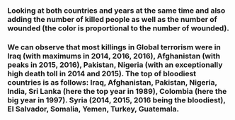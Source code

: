 ### Looking at both countries and years at the same time and also adding the number of killed people as well as the number of wounded (the color is proportional to the number of wounded).
### We can observe that most killings in Global terrorism were in Iraq (with maximums in 2014, 2016, 2016), Afghanistan (with peaks in 2015, 2016), Pakistan, Nigeria (with an exceptionally high death toll in 2014 and 2015). The top of bloodiest countries is as follows: Iraq, Afghanistan, Pakistan, Nigeria, India, Sri Lanka (here the top year in 1989), Colombia (here the big year in 1997). Syria (2014, 2015, 2016 being the bloodiest), El Salvador, Somalia, Yemen, Turkey, Guatemala.